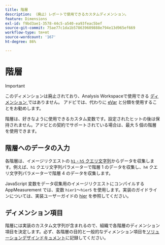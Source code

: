 ```yaml
---
title: 階層
description: （廃止）レポートで使用できるカスタムディメンション。
feature: Dimensions
exl-id: f9bd3ae1-3578-44c5-a540-ea93feac5bef
source-git-commit: 75ae77c1da1b578639609888e794e13d965ef669
workflow-type: tm+mt
source-wordcount: '167'
ht-degree: 86%

---
```


# 階層

>[!IMPORTANT]
>
>このディメンションは廃止されており、Analysis Workspaceで使用できる [ ディメンション ](overview.md) ではありません。 アドビでは、代わりに [eVar](evar.md) と分類を使用することをお勧めします。

階層は、好きなように使用できるカスタム変数です。設定されたヒットの後は保持されません。アドビとの契約でサポートされている場合は、最大 5 個の階層を使用できます。

## 階層へのデータの入力

各階層は、イメージリクエストの [`h1` - `h5` クエリ文字列](/help/implement/validate/query-parameters.md)からデータを収集します。例えば、`h1` クエリ文字列パラメーターで階層 1 のデータを収集し、`h4` クエリ文字列パラメーターで階層 4 のデータを収集します。

JavaScript 変数をデータ収集用のイメージリクエストにコンパイルする AppMeasurement では、変数 `hier1`～`hier5` を使用します。実装のガイドラインについては、実装ユーザーガイドの [hier](/help/implement/vars/page-vars/hier.md) を参照してください。

## ディメンション項目

階層には実装のカスタム文字列が含まれるので、組織で各階層のディメンション項目を決定します。必ず、各階層の目的と一般的なディメンション項目を[ソリューションデザインドキュメント](/help/implement/prepare/solution-design.md)に記録してください。
